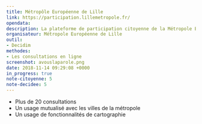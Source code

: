 ```yaml
---
title: Métropôle Européenne de Lille
link: https://participation.lillemetropole.fr/
opendata: 
description: La plateforme de participation citoyenne de la Métropole Européenne de Lille
organisateur: Métropole Européenne de Lille
outil:
- Decidim
methodes: 
- Les consultations en ligne
screenshot: avouslaparole.png
date: 2018-11-14 09:29:08 +0000
in_progress: true
note-citoyenne: 5
note-decidee: 5
---
```

- Plus de 20 consultations
- Un usage mutualisé avec les villes de la métropole
- Un usage de fonctionnalités de cartographie